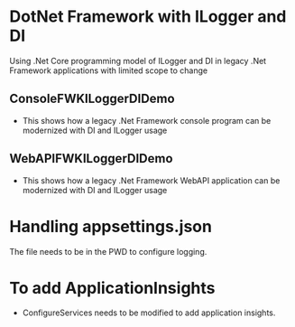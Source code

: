 # DotNet Framework with ILogger and DI
Using .Net Core programming model of ILogger and DI in legacy .Net Framework applications with limited scope to change

## ConsoleFWKILoggerDIDemo

- This shows how a legacy .Net Framework console program can be modernized with DI and ILogger usage

## WebAPIFWKILoggerDIDemo

- This shows how a legacy .Net Framework WebAPI application can be modernized with DI and ILogger usage

# Handling appsettings.json
The file needs to be in the PWD to configure logging.

# To add ApplicationInsights
- ConfigureServices needs to be modified to add application insights.
